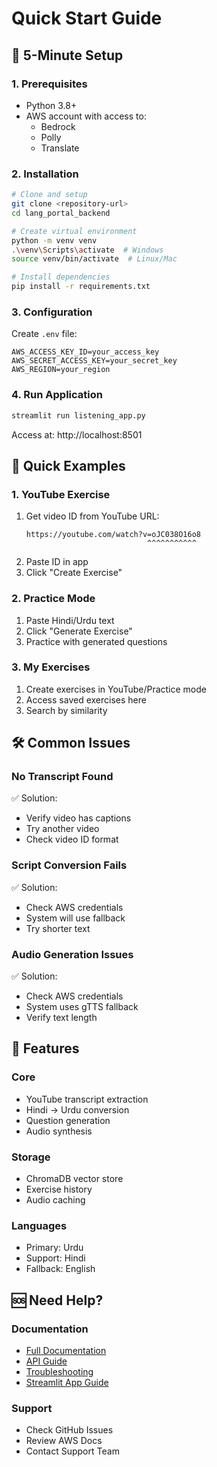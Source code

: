 # Quick Start Guide

## 🚀 5-Minute Setup

### 1. Prerequisites
- Python 3.8+
- AWS account with access to:
  - Bedrock
  - Polly
  - Translate

### 2. Installation
```bash
# Clone and setup
git clone <repository-url>
cd lang_portal_backend

# Create virtual environment
python -m venv venv
.\venv\Scripts\activate  # Windows
source venv/bin/activate  # Linux/Mac

# Install dependencies
pip install -r requirements.txt
```

### 3. Configuration
Create `.env` file:
```
AWS_ACCESS_KEY_ID=your_access_key
AWS_SECRET_ACCESS_KEY=your_secret_key
AWS_REGION=your_region
```

### 4. Run Application
```bash
streamlit run listening_app.py
```
Access at: http://localhost:8501

## 🎯 Quick Examples

### 1. YouTube Exercise
1. Get video ID from YouTube URL:
   ```
   https://youtube.com/watch?v=oJC038O16o8
                              ^^^^^^^^^^^
   ```
2. Paste ID in app
3. Click "Create Exercise"

### 2. Practice Mode
1. Paste Hindi/Urdu text
2. Click "Generate Exercise"
3. Practice with generated questions

### 3. My Exercises
1. Create exercises in YouTube/Practice mode
2. Access saved exercises here
3. Search by similarity

## 🛠️ Common Issues

### No Transcript Found
✅ Solution:
- Verify video has captions
- Try another video
- Check video ID format

### Script Conversion Fails
✅ Solution:
- Check AWS credentials
- System will use fallback
- Try shorter text

### Audio Generation Issues
✅ Solution:
- Check AWS credentials
- System uses gTTS fallback
- Verify text length

## 📱 Features

### Core
- YouTube transcript extraction
- Hindi → Urdu conversion
- Question generation
- Audio synthesis

### Storage
- ChromaDB vector store
- Exercise history
- Audio caching

### Languages
- Primary: Urdu
- Support: Hindi
- Fallback: English

## 🆘 Need Help?

### Documentation
- [Full Documentation](README.md)
- [API Guide](API.md)
- [Troubleshooting](TROUBLESHOOTING.md)
- [Streamlit App Guide](STREAMLIT_APP.md)

### Support
- Check GitHub Issues
- Review AWS Docs
- Contact Support Team
